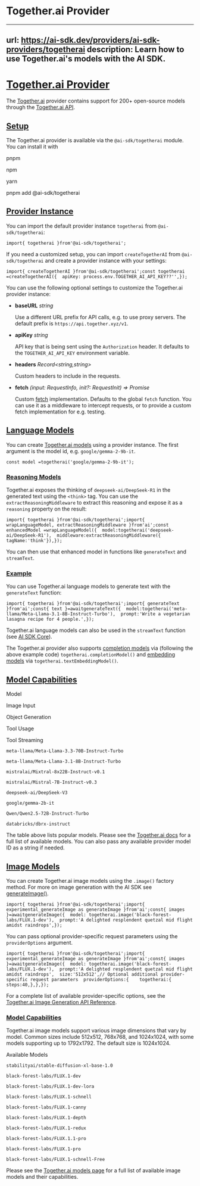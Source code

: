 # Together.ai Provider


---
url: https://ai-sdk.dev/providers/ai-sdk-providers/togetherai
description: Learn how to use Together.ai's models with the AI SDK.
---


# [Together.ai Provider](#togetherai-provider)


The [Together.ai](https://together.ai) provider contains support for 200+ open-source models through the [Together.ai API](https://docs.together.ai/reference).


## [Setup](#setup)


The Together.ai provider is available via the `@ai-sdk/togetherai` module. You can install it with

pnpm

npm

yarn

pnpm add @ai-sdk/togetherai


## [Provider Instance](#provider-instance)


You can import the default provider instance `togetherai` from `@ai-sdk/togetherai`:

```
import{ togetherai }from'@ai-sdk/togetherai';
```

If you need a customized setup, you can import `createTogetherAI` from `@ai-sdk/togetherai` and create a provider instance with your settings:

```
import{ createTogetherAI }from'@ai-sdk/togetherai';const togetherai =createTogetherAI({  apiKey: process.env.TOGETHER_AI_API_KEY??'',});
```

You can use the following optional settings to customize the Together.ai provider instance:

-   **baseURL** *string*

    Use a different URL prefix for API calls, e.g. to use proxy servers. The default prefix is `https://api.together.xyz/v1`.

-   **apiKey** *string*

    API key that is being sent using the `Authorization` header. It defaults to the `TOGETHER_AI_API_KEY` environment variable.

-   **headers** *Record<string,string>*

    Custom headers to include in the requests.

-   **fetch** *(input: RequestInfo, init?: RequestInit) => Promise<Response>*

    Custom [fetch](https://developer.mozilla.org/en-US/docs/Web/API/fetch) implementation. Defaults to the global `fetch` function. You can use it as a middleware to intercept requests, or to provide a custom fetch implementation for e.g. testing.



## [Language Models](#language-models)


You can create [Together.ai models](https://docs.together.ai/docs/serverless-models) using a provider instance. The first argument is the model id, e.g. `google/gemma-2-9b-it`.

```
const model =togetherai('google/gemma-2-9b-it');
```


### [Reasoning Models](#reasoning-models)


Together.ai exposes the thinking of `deepseek-ai/DeepSeek-R1` in the generated text using the `<think>` tag. You can use the `extractReasoningMiddleware` to extract this reasoning and expose it as a `reasoning` property on the result:

```
import{ togetherai }from'@ai-sdk/togetherai';import{ wrapLanguageModel, extractReasoningMiddleware }from'ai';const enhancedModel =wrapLanguageModel({  model:togetherai('deepseek-ai/DeepSeek-R1'),  middleware:extractReasoningMiddleware({ tagName:'think'}),});
```

You can then use that enhanced model in functions like `generateText` and `streamText`.


### [Example](#example)


You can use Together.ai language models to generate text with the `generateText` function:

```
import{ togetherai }from'@ai-sdk/togetherai';import{ generateText }from'ai';const{ text }=awaitgenerateText({  model:togetherai('meta-llama/Meta-Llama-3.1-8B-Instruct-Turbo'),  prompt:'Write a vegetarian lasagna recipe for 4 people.',});
```

Together.ai language models can also be used in the `streamText` function (see [AI SDK Core](/docs/ai-sdk-core)).

The Together.ai provider also supports [completion models](https://docs.together.ai/docs/serverless-models#language-models) via (following the above example code) `togetherai.completionModel()` and [embedding models](https://docs.together.ai/docs/serverless-models#embedding-models) via `togetherai.textEmbeddingModel()`.


## [Model Capabilities](#model-capabilities)


Model

Image Input

Object Generation

Tool Usage

Tool Streaming

`meta-llama/Meta-Llama-3.3-70B-Instruct-Turbo`

`meta-llama/Meta-Llama-3.1-8B-Instruct-Turbo`

`mistralai/Mixtral-8x22B-Instruct-v0.1`

`mistralai/Mistral-7B-Instruct-v0.3`

`deepseek-ai/DeepSeek-V3`

`google/gemma-2b-it`

`Qwen/Qwen2.5-72B-Instruct-Turbo`

`databricks/dbrx-instruct`

The table above lists popular models. Please see the [Together.ai docs](https://docs.together.ai/docs/serverless-models) for a full list of available models. You can also pass any available provider model ID as a string if needed.


## [Image Models](#image-models)


You can create Together.ai image models using the `.image()` factory method. For more on image generation with the AI SDK see [generateImage()](/docs/reference/ai-sdk-core/generate-image).

```
import{ togetherai }from'@ai-sdk/togetherai';import{ experimental_generateImage as generateImage }from'ai';const{ images }=awaitgenerateImage({  model: togetherai.image('black-forest-labs/FLUX.1-dev'),  prompt:'A delighted resplendent quetzal mid flight amidst raindrops',});
```

You can pass optional provider-specific request parameters using the `providerOptions` argument.

```
import{ togetherai }from'@ai-sdk/togetherai';import{ experimental_generateImage as generateImage }from'ai';const{ images }=awaitgenerateImage({  model: togetherai.image('black-forest-labs/FLUX.1-dev'),  prompt:'A delighted resplendent quetzal mid flight amidst raindrops',  size:'512x512',// Optional additional provider-specific request parameters  providerOptions:{    togetherai:{      steps:40,},},});
```

For a complete list of available provider-specific options, see the [Together.ai Image Generation API Reference](https://docs.together.ai/reference/post_images-generations).


### [Model Capabilities](#model-capabilities-1)


Together.ai image models support various image dimensions that vary by model. Common sizes include 512x512, 768x768, and 1024x1024, with some models supporting up to 1792x1792. The default size is 1024x1024.

Available Models

`stabilityai/stable-diffusion-xl-base-1.0`

`black-forest-labs/FLUX.1-dev`

`black-forest-labs/FLUX.1-dev-lora`

`black-forest-labs/FLUX.1-schnell`

`black-forest-labs/FLUX.1-canny`

`black-forest-labs/FLUX.1-depth`

`black-forest-labs/FLUX.1-redux`

`black-forest-labs/FLUX.1.1-pro`

`black-forest-labs/FLUX.1-pro`

`black-forest-labs/FLUX.1-schnell-Free`

Please see the [Together.ai models page](https://docs.together.ai/docs/serverless-models#image-models) for a full list of available image models and their capabilities.
